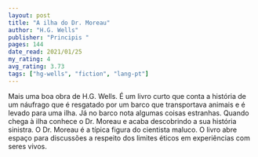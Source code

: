 ```yaml
---
layout: post
title: "A ilha do Dr. Moreau"
author: "H.G. Wells"
publisher: "Principis "
pages: 144
date_read: 2021/01/25
my_rating: 4
avg_rating: 3.73
tags: ["hg-wells", "fiction", "lang-pt"]
---
```


Mais uma boa obra de H.G. Wells. É um livro curto que conta a história de um náufrago que é resgatado por um barco que transportava animais e é levado para uma ilha. Já no barco nota algumas coisas estranhas. Quando chega à ilha conhece o Dr. Moreau e acaba descobrindo a sua história sinistra. O Dr. Moreau é a típica figura do cientista maluco. O livro abre espaço para discussões a respeito dos limites éticos em experiências com seres vivos.

